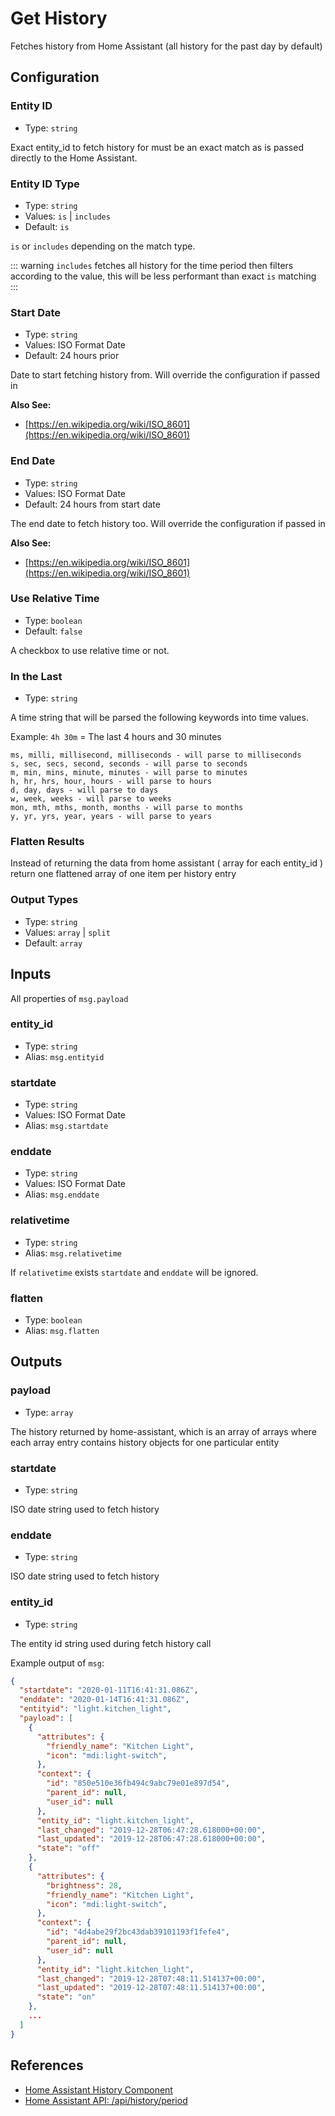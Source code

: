 # Get History

Fetches history from Home Assistant (all history for the past day by default)

## Configuration

### Entity ID

- Type: `string`

Exact entity_id to fetch history for must be an exact match as is passed directly to the Home Assistant.

### Entity ID Type

- Type: `string`
- Values: `is` | `includes`
- Default: `is`

`is` or `includes` depending on the match type.

::: warning
`includes` fetches all history for the time period then filters according to the value,
this will be less performant than exact `is` matching
:::

### Start Date

- Type: `string`
- Values: ISO Format Date
- Default: 24 hours prior

Date to start fetching history from. Will override the configuration if passed in

**Also See:**

- [https://en.wikipedia.org/wiki/ISO_8601](https://en.wikipedia.org/wiki/ISO_8601)

### End Date

- Type: `string`
- Values: ISO Format Date
- Default: 24 hours from start date

The end date to fetch history too. Will override the configuration if passed in

**Also See:**

- [https://en.wikipedia.org/wiki/ISO_8601](https://en.wikipedia.org/wiki/ISO_8601)

### Use Relative Time

- Type: `boolean`
- Default: `false`

A checkbox to use relative time or not.

### In the Last

- Type: `string`

A time string that will be parsed the following keywords into time values.

Example: `4h 30m` = The last 4 hours and 30 minutes

```
ms, milli, millisecond, milliseconds - will parse to milliseconds
s, sec, secs, second, seconds - will parse to seconds
m, min, mins, minute, minutes - will parse to minutes
h, hr, hrs, hour, hours - will parse to hours
d, day, days - will parse to days
w, week, weeks - will parse to weeks
mon, mth, mths, month, months - will parse to months
y, yr, yrs, year, years - will parse to years
```

### Flatten Results

Instead of returning the data from home assistant ( array for each entity_id ) return one flattened array of one item per history entry

### Output Types

- Type: `string`
- Values: `array` | `split`
- Default: `array`

## Inputs

All properties of `msg.payload`

### entity_id

- Type: `string`
- Alias: `msg.entityid` <Badge type="warning" text="deprecated" />

### startdate

- Type: `string`
- Values: ISO Format Date
- Alias: `msg.startdate` <Badge type="warning" text="deprecated" />

### enddate

- Type: `string`
- Values: ISO Format Date
- Alias: `msg.enddate` <Badge type="warning" text="deprecated" />

### relativetime

- Type: `string`
- Alias: `msg.relativetime` <Badge type="warning" text="deprecated" />

If `relativetime` exists `startdate` and `enddate` will be ignored.

### flatten

- Type: `boolean`
- Alias: `msg.flatten` <Badge type="warning" text="deprecated" />

## Outputs

### payload

- Type: `array`

The history returned by home-assistant, which is an array of arrays where each array entry contains history objects for one particular entity

### startdate

- Type: `string`

ISO date string used to fetch history

### enddate

- Type: `string`

ISO date string used to fetch history

### entity_id

- Type: `string`

The entity id string used during fetch history call

Example output of `msg`:

```json
{
  "startdate": "2020-01-11T16:41:31.086Z",
  "enddate": "2020-01-14T16:41:31.086Z",
  "entityid": "light.kitchen_light",
  "payload": [
    {
      "attributes": {
        "friendly_name": "Kitchen Light",
        "icon": "mdi:light-switch",
      },
      "context": {
        "id": "850e510e36fb494c9abc79e01e897d54",
        "parent_id": null,
        "user_id": null
      },
      "entity_id": "light.kitchen_light",
      "last_changed": "2019-12-28T06:47:28.618000+00:00",
      "last_updated": "2019-12-28T06:47:28.618000+00:00",
      "state": "off"
    },
    {
      "attributes": {
        "brightness": 28,
        "friendly_name": "Kitchen Light",
        "icon": "mdi:light-switch",
      },
      "context": {
        "id": "4d4abe29f2bc43dab39101193f1fefe4",
        "parent_id": null,
        "user_id": null
      },
      "entity_id": "light.kitchen_light",
      "last_changed": "2019-12-28T07:48:11.514137+00:00",
      "last_updated": "2019-12-28T07:48:11.514137+00:00",
      "state": "on"
    },
    ...
  ]
}
```

## References

- [Home Assistant History Component](https://www.home-assistant.io/integrations/history)
- [Home Assistant API: /api/history/period](https://developers.home-assistant.io/docs/en/external_api_rest.html#get-apihistoryperiodlttimestamp)

